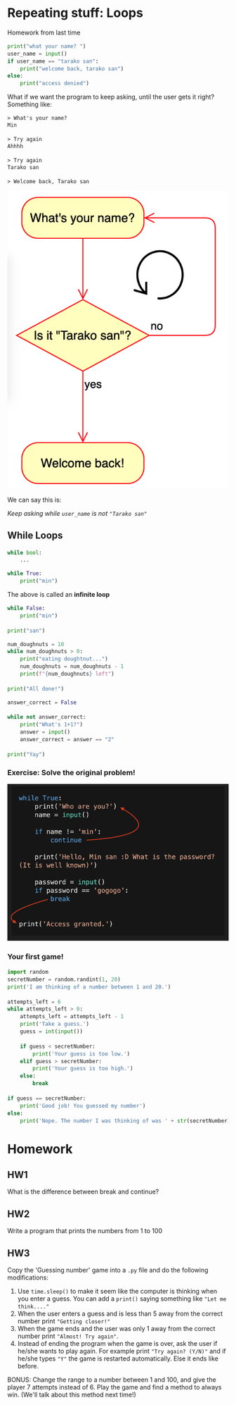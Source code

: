 # Repeating stuff: Loops

Homework from last time
```python
print("what your name? ")
user_name = input()
if user_name == "tarako san":
    print("welcome back, tarako san")    
else:
    print("access denied")
```

What if we want the program to keep asking, until the user gets it right?
Something like:

```
> What's your name?
Min

> Try again
Ahhhh

> Try again
Tarako san

> Welcome back, Tarako san
```

![](img/loop.png)

We can say this is:


*Keep asking while `user_name` is not `"Tarako san"`*

## While Loops

```python
while bool:
    ...
```


```python
while True:
    print("min")
```
The above is called an **infinite loop**

```python
while False:
    print("min")

print("san")
```

```python
num_doughnuts = 10
while num_doughnuts > 0:
    print("eating doughtnut...")
    num_doughnuts = num_doughnuts - 1
    print(f"{num_doughnuts} left")

print("All done!")
```

```python
answer_correct = False

while not answer_correct:
    print("What's 1+1?")
    answer = input()
    answer_correct = answer == "2"

print("Yay")
```

### Exercise: **Solve the original problem!**

![](img/breakcontinue.png)


### Your first game! 

```python
import random
secretNumber = random.randint(1, 20)
print('I am thinking of a number between 1 and 20.')

attempts_left = 6
while attempts_left > 0:
    attempts_left = attempts_left - 1
    print('Take a guess.')
    guess = int(input())

    if guess < secretNumber:
        print('Your guess is too low.')
    elif guess > secretNumber:
        print('Your guess is too high.')
    else:
        break   

if guess == secretNumber:
    print('Good job! You guessed my number')
else:
    print('Nope. The number I was thinking of was ' + str(secretNumber))
```

# Homework

## HW1

What is the difference between break and continue?

## HW2 

Write a program that prints the numbers from 1 to 100

## HW3

Copy the 'Guessing number' game into a `.py` file and do the following modifications:

1) Use `time.sleep()` to make it seem like the computer is thinking when you enter a guess. You can add a `print()` saying something like `"Let me think...."` 
2) When the user enters a guess and is less than 5 away from the correct number print `"Getting closer!"` 
3) When the game ends and the user was only 1 away from the correct number print `"Almost! Try again"`.
4) Instead of ending the program when the game is over, ask the user if he/she wants to play again. For example print `"Try again? (Y/N)"` and if he/she types `"Y"` the game is restarted automatically. Else it ends like before.


BONUS: Change the range to a number between 1 and 100, and give the player 7 attempts instead of 6. Play the game and find a method to always win. (We'll talk about this method next time!)
